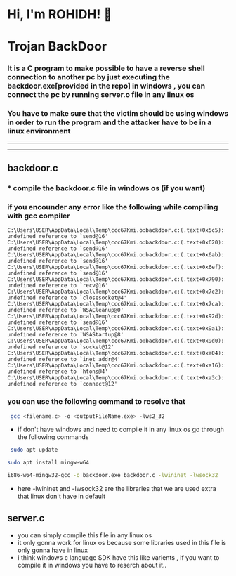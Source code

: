 
# Hi, I'm ROHIDH! 👋
# Trojan BackDoor

### It is a C program to make possible to have a reverse shell connection to another pc by just executing the backdoor.exe[provided in the repo] in windows , you can connect the pc by running server.o file in any linux os


### You have to make sure that the victim should be using windows in order to run the program and the attacker have to be in a linux environment


---
---

## backdoor.c

### * compile the backdoor.c file in windows os (if you want)
### if you encounder any error like the following while compiling with gcc compiler
    C:\Users\USER\AppData\Local\Temp\ccc67Kmi.o:backdoor.c:(.text+0x5c5): undefined reference to `send@16'
    C:\Users\USER\AppData\Local\Temp\ccc67Kmi.o:backdoor.c:(.text+0x620): undefined reference to `send@16'
    C:\Users\USER\AppData\Local\Temp\ccc67Kmi.o:backdoor.c:(.text+0x6ab): undefined reference to `send@16'
    C:\Users\USER\AppData\Local\Temp\ccc67Kmi.o:backdoor.c:(.text+0x6ef): undefined reference to `send@16'
    C:\Users\USER\AppData\Local\Temp\ccc67Kmi.o:backdoor.c:(.text+0x790): undefined reference to `recv@16'
    C:\Users\USER\AppData\Local\Temp\ccc67Kmi.o:backdoor.c:(.text+0x7c2): undefined reference to `closesocket@4'
    C:\Users\USER\AppData\Local\Temp\ccc67Kmi.o:backdoor.c:(.text+0x7ca): undefined reference to `WSACleanup@0'
    C:\Users\USER\AppData\Local\Temp\ccc67Kmi.o:backdoor.c:(.text+0x92d): undefined reference to `send@16'
    C:\Users\USER\AppData\Local\Temp\ccc67Kmi.o:backdoor.c:(.text+0x9a1): undefined reference to `WSAStartup@8'
    C:\Users\USER\AppData\Local\Temp\ccc67Kmi.o:backdoor.c:(.text+0x9d0): undefined reference to `socket@12'
    C:\Users\USER\AppData\Local\Temp\ccc67Kmi.o:backdoor.c:(.text+0xa04): undefined reference to `inet_addr@4'
    C:\Users\USER\AppData\Local\Temp\ccc67Kmi.o:backdoor.c:(.text+0xa16): undefined reference to `htons@4'
    C:\Users\USER\AppData\Local\Temp\ccc67Kmi.o:backdoor.c:(.text+0xa3c): undefined reference to `connect@12'
 ### you can use the following command to resolve that
 ```bash
  gcc <filename.c> -o <outputFileName.exe> -lws2_32
 ```



  * if don't have windows and need to compile it in any linux os go through the following commands
 ```bash
  sudo apt update
  ```
  ```bash
  sudo apt install mingw-w64
  ```
  ```bash
  i686-w64-mingw32-gcc -o backdoor.exe backdoor.c -lwininet -lwsock32
  ```
 * here -lwininet and -lwsock32 are the libraries that we are used extra that linux don't have in default

## server.c
- you can simply compile this file in any linux os
- it only gonna work for linux os because some libraries used in this file is only gonna have in linux
- i think windows c language SDK have this like varients , if you want to compile it in windows you have to reserch about it..

